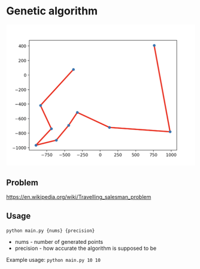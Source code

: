 # Genetic algorithm
![Example result](./screen.png)

## Problem
https://en.wikipedia.org/wiki/Travelling_salesman_problem

## Usage
`python main.py {nums} {precision}`

* nums - number of generated points
* precision - how accurate the algorithm is supposed to be

Example usage:
`python main.py 10 10`